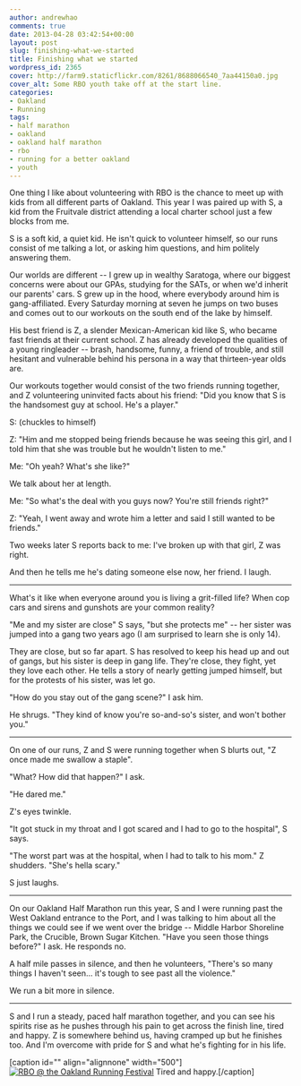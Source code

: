 ```yaml
---
author: andrewhao
comments: true
date: 2013-04-28 03:42:54+00:00
layout: post
slug: finishing-what-we-started
title: Finishing what we started
wordpress_id: 2365
cover: http://farm9.staticflickr.com/8261/8688066540_7aa44150a0.jpg
cover_alt: Some RBO youth take off at the start line.
categories:
- Oakland
- Running
tags:
- half marathon
- oakland
- oakland half marathon
- rbo
- running for a better oakland
- youth
---
```


One thing I like about volunteering with RBO is the chance to meet up with kids from all different parts of Oakland. This year I was paired up with S, a kid from the Fruitvale district attending a local charter school just a few blocks from me.

S is a soft kid, a quiet kid. He isn't quick to volunteer himself, so our runs consist of me talking a lot, or asking him questions, and him politely answering them.

Our worlds are different -- I grew up in wealthy Saratoga, where our biggest concerns were about our GPAs, studying for the SATs, or when we'd inherit our parents' cars. S grew up in the hood, where everybody around him is gang-affiliated. Every Saturday morning at seven he jumps on two buses and comes out to our workouts on the south end of the lake by himself.

His best friend is Z, a slender Mexican-American kid like S, who became fast friends at their current school. Z has already developed the qualities of a young ringleader -- brash, handsome, funny, a friend of trouble, and still hesitant and vulnerable behind his persona in a way that thirteen-year olds are.

Our workouts together would consist of the two friends running together, and Z volunteering uninvited facts about his friend: "Did you know that S is the handsomest guy at school. He's a player."

S: (chuckles to himself)

Z: "Him and me stopped being friends because he was seeing this girl, and I told him that she was trouble but he wouldn't listen to me."

Me: "Oh yeah? What's she like?"

We talk about her at length.

Me: "So what's the deal with you guys now? You're still friends right?"

Z: "Yeah, I went away and wrote him a letter and said I still wanted to be friends."

Two weeks later S reports back to me: I've broken up with that girl, Z was right.

And then he tells me he's dating someone else now, her friend. I laugh.

---

What's it like when everyone around you is living a grit-filled life? When cop cars and sirens and gunshots are your common reality?

"Me and my sister are close" S says, "but she protects me" -- her sister was jumped into a gang two years ago (I am surprised to learn she is only 14).

They are close, but so far apart. S has resolved to keep his head up and out of gangs, but his sister is deep in gang life. They're close, they fight, yet they love each other. He tells a story of nearly getting jumped himself, but for the protests of his sister, was let go.

"How do you stay out of the gang scene?" I ask him.

He shrugs. "They kind of know you're so-and-so's sister, and won't bother you."

---

On one of our runs, Z and S were running together when S blurts out, "Z once made me swallow a staple".

"What? How did that happen?" I ask.

"He dared me."

Z's eyes twinkle.

"It got stuck in my throat and I got scared and I had to go to the hospital", S says.

"The worst part was at the hospital, when I had to talk to his mom." Z shudders. "She's hella scary."

S just laughs.

---

On our Oakland Half Marathon run this year, S and I were running past the West Oakland entrance to the Port, and I was talking to him about all the things we could see if we went over the bridge -- Middle Harbor Shoreline Park, the Crucible, Brown Sugar Kitchen. "Have you seen those things before?" I ask. He responds no.

A half mile passes in silence, and then he volunteers, "There's so many things I haven't seen... it's tough to see past all the violence."

We run a bit more in silence.

---

S and I run a steady, paced half marathon together, and you can see his spirits rise as he pushes through his pain to get across the finish line, tired and happy. Z is somewhere behind us, having cramped up but he finishes too. And I'm overcome with pride for S and what he's fighting for in his life.

[caption id="" align="alignnone" width="500"][![RBO @ the Oakland Running Festival](http://farm9.staticflickr.com/8398/8687014789_9d7f600e8d.jpg)](http://www.flickr.com/photos/andrewhao/8687014789/) Tired and happy.[/caption]
